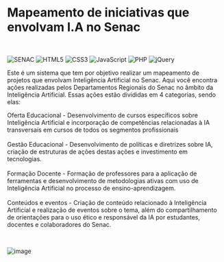 # Mapeamento de iniciativas que envolvam I.A no Senac
<br>

![SENAC](https://img.shields.io/badge/SENAC-blue?style=for-the-badge)
![HTML5](https://img.shields.io/badge/HTML5-E34F26?style=for-the-badge&logo=html5&logoColor=white)
![CSS3](https://img.shields.io/badge/CSS3-1572B6?style=for-the-badge&logo=css3&logoColor=white)
![JavaScript](https://img.shields.io/badge/JavaScript-323330?style=for-the-badge&logo=javascript&logoColor=F7DF1E)
![PHP](https://img.shields.io/badge/PHP-777BB4?style=for-the-badge&logo=php&logoColor=white)
![jQuery](https://img.shields.io/badge/jQuery-0769AD?style=for-the-badge&logo=jquery&logoColor=white)

Este é um sistema que tem por objetivo realizar um mapeamento de projetos que envolvam Inteligência Artificial no Senac. Aqui você encontra ações realizadas pelos Departamentos Regionais do Senac no âmbito da Inteligência Artificial. Essas ações estão divididas em 4 categorias, sendo elas:

Oferta Educacional - Desenvolvimento de cursos específicos sobre Inteligência Artificial e incorporação de competências relacionadas à IA transversais em cursos de todos os segmentos profissionais
<br>
<br>
Gestão Educacional - Desenvolvimento de políticas e diretrizes sobre IA, criação de estruturas de ações destas ações e investimento em tecnologias.
<br>
<br>
Formação Docente - Formação de professores para a aplicação de ferramentas e desenvolvimento de metodologias ativas com uso de Inteligência Artificial no processo de ensino-aprendizagem.
<br>
<br>
Conteúdos e eventos - Criação de conteúdo relacionado à Inteligência Artificial e realização de eventos sobre o tema, além do compartilhamento de orientações para o uso ético e responsável da IA por estudantes, docentes e colaboradores do Senac.

<br>

![image](https://github.com/user-attachments/assets/a8e86221-8e09-43cf-8b9c-c07169e201d3)
